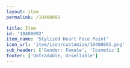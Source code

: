 ```yaml
---
layout: item
permalink: /10400092

title: Item
id: '10400092'
item_name: 'Stylized Heart Face Paint'
icon_url: 'item/icon/customize/10400091.png'
sub_header: ['Gender: Female', 'Cosmetic']
footer: ['Untradable, Unsellable']
---
```

